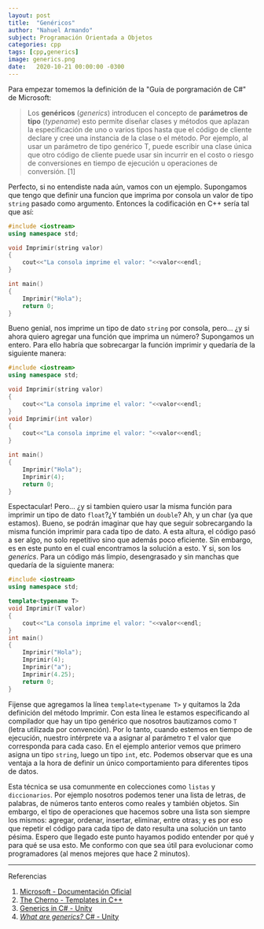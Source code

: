 ```yaml
---
layout: post
title:  "Genéricos"
author: "Nahuel Armando"
subject: Programación Orientada a Objetos
categories: cpp
tags: [cpp,generics]
image: generics.png
date:   2020-10-21 00:00:00 -0300
---
```


Para empezar tomemos la definición de la "Guía de porgramación de C#" de Microsoft:
> Los **genéricos** (*generics*) introducen el concepto de **parámetros de tipo** (*typename*) esto permite diseñar clases y métodos que aplazan la especificación de uno o varios tipos hasta que el código de cliente declare y cree una instancia de la clase o el método. Por ejemplo, al usar un parámetro de tipo genérico T, puede escribir una clase única que otro código de cliente puede usar sin incurrir en el costo o riesgo de conversiones en tiempo de ejecución u operaciones de conversión. [1]

Perfecto, si no entendiste nada aún, vamos con un ejemplo. Supongamos que tengo que definir una funcion que imprima por consola un valor de tipo `string` pasado como argumento. Entonces la codificación en C++ sería tal que así:
```cpp
#include <iostream>
using namespace std;

void Imprimir(string valor)
{
    cout<<"La consola imprime el valor: "<<valor<<endl;
}

int main()
{
    Imprimir("Hola");
    return 0;
}
```
Bueno genial, nos imprime un tipo de dato `string` por consola, pero... ¿y si ahora quiero agregar una función que imprima un número? Supongamos un entero. Para ello habría que sobrecargar la función imprimir y quedaría de la siguiente manera:
```cpp
#include <iostream>
using namespace std;

void Imprimir(string valor)
{
    cout<<"La consola imprime el valor: "<<valor<<endl;
}
void Imprimir(int valor)
{
    cout<<"La consola imprime el valor: "<<valor<<endl;
}

int main()
{
    Imprimir("Hola");
    Imprimir(4);
    return 0;
}
```
Espectacular! Pero... ¿y si tambien quiero usar la misma función para imprimir un tipo de dato `float`?¿Y también un `double`? Ah, y un char (ya que estamos).
Bueno, se podrán imaginar que hay que seguir sobrecargando la misma función imprimir para cada tipo de dato. A esta altura, el código pasó a ser algo, no solo repetitivo sino que además poco eficiente.
Sin embargo, es en este punto en el cual encontramos la solución a esto. Y si, son los *generics*. Para un código más limpio, desengrasado y sin manchas que quedaría de la siguiente manera:
```cpp
#include <iostream>
using namespace std;

template<typename T>
void Imprimir(T valor)
{
    cout<<"La consola imprime el valor: "<<valor<<endl;
}
int main()
{
    Imprimir("Hola");
    Imprimir(4);
    Imprimir("a");
    Imprimir(4.25);
    return 0;
}
```
Fijense que agregamos la línea `template<typename T>` y quitamos la 2da definición del método Imprimir. Con esta línea le estamos especificando al compilador que hay un tipo genérico que nosotros bautizamos como `T` (letra utilizada por convención).
Por lo tanto, cuando estemos en tiempo de ejecución, nuestro intérprete va a asignar al parámetro `T` el valor que corresponda para cada caso. En el ejemplo anterior vemos que primero asigna un tipo `string`, luego un tipo `int`, etc. Podemos observar que es una ventaja a la hora de definir un único comportamiento para diferentes tipos de datos.

Esta técnica se usa comunmente en colecciones como `listas` y `diccionarios`. Por ejemplo nosotros podemos tener una lista de letras, de palabras, de números tanto enteros como reales y también objetos. Sin embargo, el tipo de operaciones que hacemos sobre una lista son siempre los mismos: agregar, ordenar, insertar, eliminar, entre otras; y es por eso que repetir el código para cada tipo de dato resulta una solución un tanto pésima.
Espero que llegado este punto hayamos podido entender por qué y para qué se usa  esto. Me conformo con que sea útil para evolucionar como programadores (al menos mejores que hace 2 minutos).

---
Referencias

1. [Microsoft - Documentación Oficial](https://docs.microsoft.com/es-es/dotnet/csharp/programming-guide/generics/)
2. [The Cherno - Templates in C++](https://www.youtube.com/watch?v=I-hZkUa9mIs)
3. [Generics in C# - Unity](https://www.youtube.com/watch?v=LnjuFeHLQ2Y)
4. [*What are generics?* C# - Unity](https://www.youtube.com/watch?v=7VlykMssZzk&t=1s)
